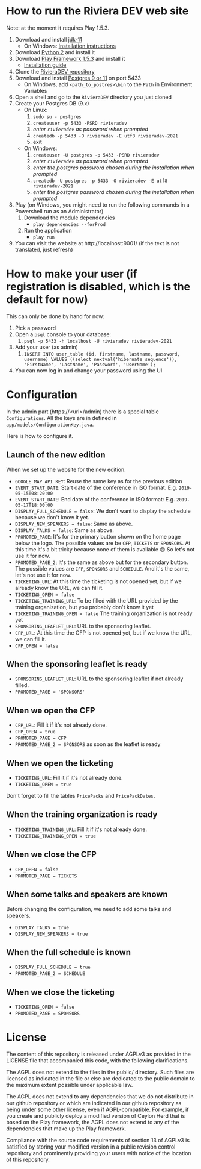 # How to run the Riviera DEV web site

Note: at the moment it requires Play 1.5.3.

1. Download and install [jdk-11](https://jdk.java.net/java-se-ri/11)
    - On Windows: [Installation instructions](https://stackoverflow.com/questions/52511778/how-to-install-openjdk-11-on-windows)
2. Download [Python 2](https://www.python.org/downloads/release/python-2717/) and install it
3. Download [Play Framework 1.5.3](https://downloads.typesafe.com/play/1.5.3/play-1.5.3.zip) and install it
    - [Installation guide](https://www.playframework.com/documentation/1.5.x/install)
4. Clone the [RivieraDEV repository](https://github.com/FroMage/RivieraDEV)
5. Download and install [Postgres 9 or 11](https://www.postgresql.org/download/) on port 5433
    - On Windows, add `<path_to_postres>\bin` to the `Path` in Environment Variables
6. Open a shell and go to the `RivieraDEV` directory you just cloned
7. Create your Postgres DB (9.x)
    - On Linux:
        1. `sudo su - postgres`
        2. `createuser -p 5433 -PSRD rivieradev`
        3. _enter `rivieradev` as password when prompted_
        4. `createdb -p 5433 -O rivieradev -E utf8 rivieradev-2021`
        5. exit
    - On Windows:
        1. `createuser -U postgres -p 5433 -PSRD rivieradev`
        2. _enter `rivieradev` as password when prompted_
        3. _enter the postgres password chosen during the installation when prompted_
        4. `createdb -U postgres -p 5433 -O rivieradev -E utf8 rivieradev-2021`
        5. _enter the postgres password chosen during the installation when prompted_
8. Play (on Windows, you might need to run the following commands in a Powershell run as an Administrator)
    1. Download the module dependencies
        - `play dependencies --forProd`
    2. Run the application
        - `play run`
9. You can visit the website at http://localhost:9001/ (if the text is not translated, just refresh)

# How to make your user (if registration is disabled, which is the default for now)

This can only be done by hand for now:

1. Pick a password
1. Open a `psql` console to your database:
    1. `psql -p 5433 -h localhost -U rivieradev rivieradev-2021`
1. Add your user (as admin)
    1. `INSERT INTO user_table (id, firstname, lastname, password, username) VALUES ((select nextval('hibernate_sequence')), 'FirstName', 'LastName', 'Password', 'UserName');`
1. You can now log in and change your password using the UI

# Configuration

In the admin part (https://\<url\>/admin) there is a special table `Configurations`. All the keys are in defined in `app/models/ConfigurationKey.java`.

Here is how to configure it.

## Launch of the new edition

When we set up the website for the new edition.

-   `GOOGLE_MAP_API_KEY`: Reuse the same key as for the previous edition
-   `EVENT_START_DATE`: Start date of the conference in ISO format. E.g. `2019-05-15T08:20:00`
-   `EVENT_START_DATE`: End date of the conference in ISO format: E.g. `2019-05-17T18:00:00`
-   `DISPLAY_FULL_SCHEDULE = false`: We don't want to display the schedule because we don't know it yet.
-   `DISPLAY_NEW_SPEAKERS = false`: Same as above.
-   `DISPLAY_TALKS = false`: Same as above.
-   `PROMOTED_PAGE`: It's for the primary button shown on the home page below the logo. The possible values are be `CFP`, `TICKETS` or `SPONSORS`. At this time it's a bit tricky because none of them is available 😅 So let's not use it for now.
-   `PROMOTED_PAGE_2`; It's the same as above but for the secondary button. The possible values are `CFP`, `SPONSORS` and `SCHEDULE`. And it's the same, let's not use it for now.
-   `TICKETING_URL`: At this time the ticketing is not opened yet, but if we already know the URL, we can fill it.
-   `TICKETING_OPEN = false`
-   `TICKETING_TRAINING_URL`: To be filled with the URL provided by the training organization, but you probably don't know it yet
-   `TICKETING_TRAINING_OPEN = false` The training organization is not ready yet
-   `SPONSORING_LEAFLET_URL`: URL to the sponsoring leaflet.
-   `CFP_URL`: At this time the CFP is not opened yet, but if we know the URL, we can fill it.
-   `CFP_OPEN = false`

## When the sponsoring leaflet is ready

-   `SPONSORING_LEAFLET_URL`: URL to the sponsoring leaflet if not already filled.
-   `PROMOTED_PAGE = 'SPONSORS'`

## When we open the CFP

-   `CFP_URL`: Fill it if it's not already done.
-   `CFP_OPEN = true`
-   `PROMOTED_PAGE = CFP`
-   `PROMOTED_PAGE_2 = SPONSORS` as soon as the leaflet is ready

## When we open the ticketing

-   `TICKETING_URL`: Fill it if it's not already done.
-   `TICKETING_OPEN = true`

Don't forget to fill the tables `PricePacks` and `PricePackDates`.

## When the training organization is ready

-   `TICKETING_TRAINING_URL`: Fill it if it's not already done.
-   `TICKETING_TRAINING_OPEN = true`

## When we close the CFP

-   `CFP_OPEN = false`
-   `PROMOTED_PAGE = TICKETS`

## When some talks and speakers are known

Before changing the configuration, we need to add some talks and speakers.

-   `DISPLAY_TALKS = true`
-   `DISPLAY_NEW_SPEAKERS = true`

## When the full schedule is known

-   `DISPLAY_FULL_SCHEDULE = true`
-   `PROMOTED_PAGE_2 = SCHEDULE`

## When we close the ticketing

-   `TICKETING_OPEN = false`
-   `PROMOTED_PAGE = SPONSORS`

# License

The content of this repository is released under AGPLv3 as provided in
the LICENSE file that accompanied this code, with the following
clarifications.

The AGPL does not extend to the files in the public/ directory. Such
files are licensed as indicated in the file or else are dedicated to
the public domain to the maximum extent possible under applicable law.

The AGPL does not extend to any dependencies that we do not distribute
in our github repository or which are indicated in our github
repository as being under some other license, even if
AGPL-compatible. For example, if you create and publicly deploy a
modified version of Ceylon Herd that is based on the Play framework,
the AGPL does not extend to any of the dependencies that make up the
Play framework.

Compliance with the source code requirements of section 13 of AGPLv3
is satisfied by storing your modified version in a public revision
control repository and prominently providing your users with notice of
the location of this repository.
